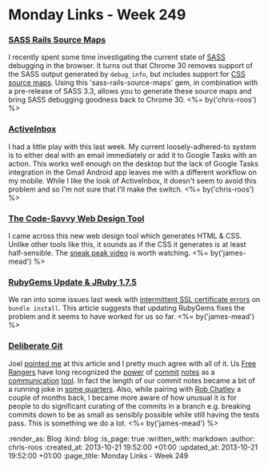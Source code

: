 Monday Links - Week 249
==================

### [SASS Rails Source Maps](https://github.com/vhyza/sass-rails-source-maps)

I recently spent some time investigating the current state of [SASS](http://sass-lang.com/) debugging in the browser. It turns out that Chrome 30 removes support of the SASS output generated by `debug_info`, but includes support for [CSS source maps](https://developers.google.com/chrome-developer-tools/docs/css-preprocessors). Using this 'sass-rails-source-maps' gem, in combination with a pre-release of SASS 3.3, allows you to generate these source maps and bring SASS debugging goodness back to Chrome 30. <%= by('chris-roos') %>


### [ActiveInbox](http://www.activeinboxhq.com/index.php)

I had a little play with this last week. My current loosely-adhered-to system is to either deal with an email immediately or add it to Google Tasks with an action. This works well enough on the desktop but the lack of Google Tasks integration in the Gmail Android app leaves me with a different workflow on my mobile. While I like the look of ActiveInbox, it doesn't seem to avoid this problem and so I'm not sure that I'll make the switch. <%= by('chris-roos') %>


### [The Code-Savvy Web Design Tool](http://macaw.co/)

I came across this new web design tool which generates HTML & CSS. Unlike other tools like this, it sounds as if the CSS it generates is at least half-sensible. The [sneak peak video](http://macaw.co/peek/) is worth watching. <%= by('james-mead') %>


### [RubyGems Update & JRuby 1.7.5](https://semaphoreapp.com/blog/2013/10/19/rubygems-update-and-jruby-175.html)

We ran into some issues last week with [intermittent SSL certificate errors](https://twitter.com/semaphoreapp/status/390609477700816897) on `bundle install`. This article suggests that updating RubyGems fixes the problem and it seems to have worked for us so far. <%= by('james-mead') %>


### [Deliberate Git](http://rakeroutes.com/blog/deliberate-git/)

Joel [pointed me](https://twitter.com/joelchippindale/status/391217996687233024) at this article and I pretty much agree with all of it. Us  [Free Rangers](/people) have long recognized the [power](https://github.com/alphagov/whitehall/d2aefccffdee4e113ab0803bb3372324dfd7a0e0) of [commit](https://github.com/alphagov/whitehall/commit/4f7976f122eb3aa528e0f6963d262b34d631e053) [notes](https://github.com/alphagov/whitehall/commit/6745879a89a7c3e290a2f727286c8b4e84f51d6d) as a [communication](https://github.com/alphagov/whitehall/commit/4dd466918202d848827377911b1bb16cebf0c75e) [tool](https://github.com/alphagov/whitehall/commit/ed04c7c6188243a0bfc4f093a0a2f3fcce66782f). In fact the length of our commit notes became a bit of a running joke in [some quarters](http://digital.cabinetoffice.gov.uk/). Also, while pairing with [Rob Chatley](http://chatley.com/) a couple of months back, I became more aware of how unusual it is for people to do significant curating of the commits in a branch e.g. breaking commits down to be as small as sensibly possible while still having the tests pass. This is something we do a lot. <%= by('james-mead') %>


:render_as: Blog
:kind: blog
:is_page: true
:written_with: markdown
:author: chris-roos
:created_at: 2013-10-21 19:52:00 +01:00
:updated_at: 2013-10-21 19:52:00 +01:00
:page_title: Monday Links - Week 249
